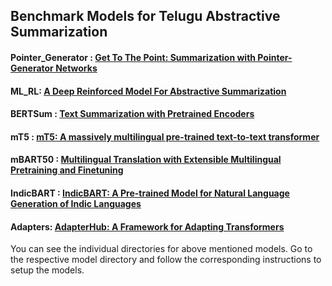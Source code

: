 ## Benchmark Models for Telugu Abstractive Summarization

#### Pointer_Generator : [ Get To The Point: Summarization with Pointer-Generator Networks ](https://arxiv.org/pdf/1704.04368.pdf)
#### ML_RL: [A Deep Reinforced Model For Abstractive Summarization ](https://arxiv.org/pdf/1705.04304.pdf)
#### BERTSum : [Text Summarization with Pretrained Encoders](https://arxiv.org/pdf/1908.08345.pdf)
#### mT5 : [mT5: A massively multilingual pre-trained text-to-text transformer](https://arxiv.org/pdf/2010.11934.pdf)
#### mBART50 : [Multilingual Translation with Extensible Multilingual Pretraining and Finetuning](https://arxiv.org/pdf/2008.00401.pdf)
#### IndicBART : [IndicBART: A Pre-trained Model for Natural Language Generation of Indic Languages](https://arxiv.org/pdf/2109.02903.pdf)
#### Adapters: [AdapterHub: A Framework for Adapting Transformers](https://aclanthology.org/2020.emnlp-demos.7.pdf)

You can see the individual directories for above mentioned models. Go to the respective model directory and follow the corresponding instructions to setup the models.
